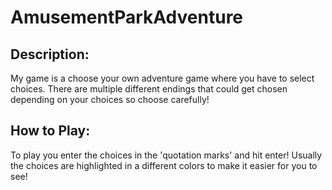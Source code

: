 # AmusementParkAdventure
## Description: 
My game is a choose your own adventure game where you have to select choices. There are multiple different endings that could get chosen depending on your choices so choose carefully!

## How to Play:
To play you enter the choices in the 'quotation marks' and hit enter! Usually the choices are highlighted in a different colors to make it easier for you to see!
